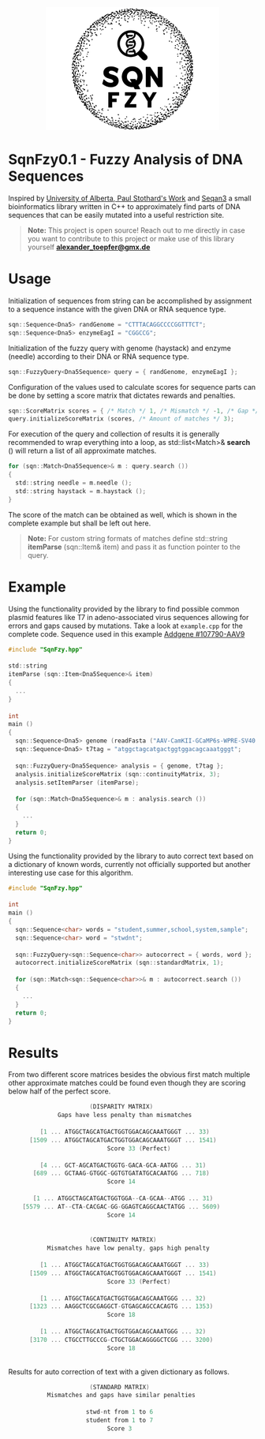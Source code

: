 <p align="center">
  <img src="sqnfzy-logo.png" width="350">
</p>

# SqnFzy0.1 - Fuzzy Analysis of DNA Sequences

Inspired by [University of Alberta, Paul Stothard's Work](https://www.bioinformatics.org/sms2/index.html) and [Seqan3](https://github.com/seqan/seqan3) a small bioinformatics library written in C++ to approximately find parts of DNA sequences that can be easily mutated into a useful restriction site.

> **Note:** This project is open source! Reach out to me directly in case you want to contribute to this project or make use of this library yourself **alexander_toepfer@gmx.de**

# Usage

Initialization of sequences from string can be accomplished by assignment to a sequence instance with the given DNA or RNA sequence type.
```c
sqn::Sequence<Dna5> randGenome = "CTTTACAGGCCCCGGTTTCT";
sqn::Sequence<Dna5> enzymeEagI = "CGGCCG";
```

Initialization of the fuzzy query with genome (haystack) and enzyme (needle) according to their DNA or RNA sequence type.
```c
sqn::FuzzyQuery<Dna5Sequence> query = { randGenome, enzymeEagI };
```

Configuration of the values used to calculate scores for sequence parts can be done by setting a score matrix that dictates rewards and penalties.
```c
sqn::ScoreMatrix scores = { /* Match */ 1, /* Mismatch */ -1, /* Gap */ 2 };
query.initializeScoreMatrix (scores, /* Amount of matches */ 3);
```

For execution of the query and collection of results it is generally recommended to wrap everything into a loop, as std::list<Match<Tp>>& **search** () will return a list of all approximate matches.
```c
for (sqn::Match<Dna5Sequence>& m : query.search ())
{
  std::string needle = m.needle ();
  std::string haystack = m.haystack ();
}
```

The score of the match can be obtained as well, which is shown in the complete example but shall be left out here. 
> **Note:** For custom string formats of matches define std::string **itemParse** (sqn::Item<Tp>& item) and pass it as function pointer to the query.

# Example

Using the functionality provided by the library to find possible common plasmid features like T7 in adeno-associated virus sequences allowing for errors and gaps caused by mutations. Take a look at <code>example.cpp</code> for the complete code. Sequence used in this example [Addgene #107790-AAV9](https://www.addgene.org/browse/sequence/204876/)
```c
#include "SqnFzy.hpp"
  
std::string
itemParse (sqn::Item<Dna5Sequence>& item)
{
  ...
}

int
main ()
{
  sqn::Sequence<Dna5> genome (readFasta ("AAV-CamKII-GCaMP6s-WPRE-SV40.fasta"));
  sqn::Sequence<Dna5> t7tag = "atggctagcatgactggtggacagcaaatgggt";
  
  sqn::FuzzyQuery<Dna5Sequence> analysis = { genome, t7tag };
  analysis.initializeScoreMatrix (sqn::continuityMatrix, 3);
  analysis.setItemParser (itemParse);
  
  for (sqn::Match<Dna5Sequence>& m : analysis.search ())
  {
    ...
  }
  return 0;
}
```

Using the functionality provided by the library to auto correct text based on a dictionary of known words, currently not officially supported but another interesting use case for this algorithm.
```c
#include "SqnFzy.hpp"

int
main ()
{
  sqn::Sequence<char> words = "student,summer,school,system,sample";
  sqn::Sequence<char> word = "stwdnt";
  
  sqn::FuzzyQuery<sqn::Sequence<char>> autocorrect = { words, word };
  autocorrect.initializeScoreMatrix (sqn::standardMatrix, 1);
  
  for (sqn::Match<sqn::Sequence<char>>& m : autocorrect.search ())
  {
    ...
  }
  return 0;
}
```
  
# Results
From two different score matrices besides the obvious first match multiple other approximate matches could be found even though they are scoring below half of the perfect score.
```c
                       (DISPARITY MATRIX)
              Gaps have less penalty than mismatches
    
         [1 ... ATGGCTAGCATGACTGGTGGACAGCAAATGGGT ... 33)
      [1509 ... ATGGCTAGCATGACTGGTGGACAGCAAATGGGT ... 1541)
                            Score 33 (Perfect)
    
         [4 ... GCT-AGCATGACTGGTG-GACA-GCA-AATGG ... 31)
       [689 ... GCTAAG-GTGGC-GGTGTGATATGCACAATGG ... 718)
                            Score 14
    
       [1 ... ATGGCTAGCATGACTGGTGGA--CA-GCAA--ATGG ... 31)
    [5579 ... AT--CTA-CACGAC-GG-GGAGTCAGGCAACTATGG ... 5609)
                            Score 14
     

                       (CONTINUITY MATRIX)
           Mismatches have low penalty, gaps high penalty
    
         [1 ... ATGGCTAGCATGACTGGTGGACAGCAAATGGGT ... 33)
      [1509 ... ATGGCTAGCATGACTGGTGGACAGCAAATGGGT ... 1541)
                            Score 33 (Perfect)
    
         [1 ... ATGGCTAGCATGACTGGTGGACAGCAAATGGG ... 32)
      [1323 ... AAGGCTCGCGAGGCT-GTGAGCAGCCACAGTG ... 1353)
                            Score 18
    
         [1 ... ATGGCTAGCATGACTGGTGGACAGCAAATGGG ... 32)
      [3170 ... CTGCCTTGCCCG-CTGCTGGACAGGGGCTCGG ... 3200)
                            Score 18
     
```

Results for auto correction of text with a given dictionary as follows.
```c
                       (STANDARD MATRIX)
           Mismatches and gaps have similar penalties
                   
                      stwd-nt from 1 to 6
                      student from 1 to 7
                            Score 3
```
